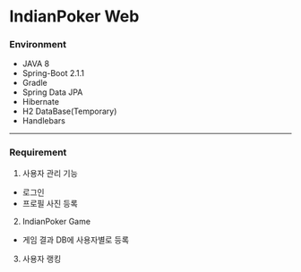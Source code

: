 # IndianPoker Web

### Environment
- JAVA 8
- Spring-Boot 2.1.1
- Gradle
- Spring Data JPA
- Hibernate
- H2 DataBase(Temporary)
- Handlebars

---

### Requirement

1. 사용자 관리 기능
- 로그인
- 프로필 사진 등록
2. IndianPoker Game
- 게임 결과 DB에 사용자별로 등록
3. 사용자 랭킹